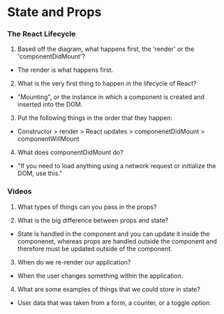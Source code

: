 # State and Props

### The React Lifecycle

1. Based off the diagram, what happens first, the 'render' or the 'componentDidMount'?

* The render is what happens first.

2. What is the very first thing to happen in the lifecycle of React?

* "Mounting", or the instance in which a component is created and inserted into the DOM.

3. Put the following things in the order that they happen: 

* Constructor > render > React updates > componenetDidMount > componentWillMount

4. What does componentDidMount do?

* "If you need to load anything using a network request or initialize the DOM, use this." 

### Videos

1. What types of things can you pass in the props?

2. What is the big difference between props and state?

* State is handled in the component and you can update it inside the componenet, whereas props are handled outside the component and therefore must be updated outside of the component.

3. When do we re-render our application?

* When the user changes something within the application.

4. What are some examples of things that we could store in state?

* User data that was taken from a form, a counter, or a toggle option.